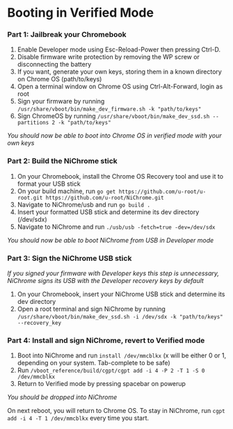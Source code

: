 # Booting in Verified Mode

### Part 1: Jailbreak your Chromebook
  1. Enable Developer mode using Esc-Reload-Power then pressing Ctrl-D.
  2. Disable firmware write protection by removing the WP screw or disconnecting the battery
  3. If you want, generate your own keys, storing them in a known directory on Chrome OS (path/to/keys)
  4. Open a terminal window on Chrome OS using Ctrl-Alt-Forward, login as root
  5. Sign your firmware by running `/usr/share/vboot/bin/make_dev_firmware.sh -k "path/to/keys"`
  6. Sign ChromeOS by running `/usr/share/vboot/bin/make_dev_ssd.sh --partitions 2 -k "path/to/keys"`

*You should now be able to boot into Chrome OS in verified mode with your own keys*

### Part 2: Build the NiChrome stick
  1. On your Chromebook, install the Chrome OS Recovery tool and use it to format your USB stick
  2. On your build machine, run `go get https://github.com/u-root/u-root.git https://github.com/u-root/NiChrome.git`
  3. Navigate to NiChrome/usb and run `go build .`
  4. Insert your formatted USB stick and determine its dev directory (/dev/sdx)
  5. Navigate to NiChrome and run `./usb/usb -fetch=true -dev=/dev/sdx`

*You should now be able to boot NiChrome from USB in Developer mode*

### Part 3: Sign the NiChrome USB stick

*If you signed your firmware with Developer keys this step is unnecessary, NiChrome signs its USB with the Developer recovery keys by default*

  1. On your Chromebook, insert your NiChrome USB stick and determine its dev directory
  2. Open a root terminal and sign NiChrome by running `/usr/share/vboot/bin/make_dev_ssd.sh -i /dev/sdx -k "path/to/keys" --recovery_key`

### Part 4: Install and sign NiChrome, revert to Verified mode
  1. Boot into NiChrome and run `install /dev/mmcblkx` (x will be either 0 or 1, depending on your system. Tab-complete to be safe)
  2. Run `/vboot_reference/build/cgpt/cgpt add -i 4 -P 2 -T 1 -S 0 /dev/mmcblkx`
  3. Return to Verified mode by pressing spacebar on powerup

*You should be dropped into NiChrome*

On next reboot, you will return to Chrome OS. To stay in NiChrome, run `cgpt add -i 4 -T 1 /dev/mmcblkx` every time you start.

